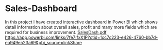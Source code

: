 # Sales-Dashboard
In this project I have created interactive dashboard in Power BI which shows detail information about overall sales, profit and many more fields which are required for business improvement. 
[SalesDash.pdf](https://github.com/AkshayParadhe/Sales-Dashboard/files/10331274/SalesDash.pdf)
https://app.powerbi.com/links/7fe7IfxX1P?ctid=1cc7c223-e426-4760-bb7d-ea949e523a69&pbi_source=linkShare
